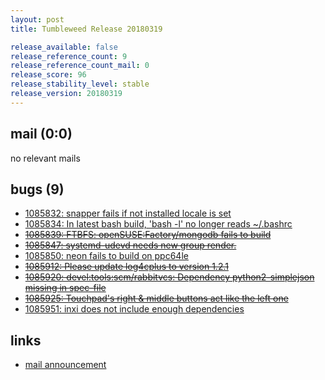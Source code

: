 ```yaml
---
layout: post
title: Tumbleweed Release 20180319

release_available: false
release_reference_count: 9
release_reference_count_mail: 0
release_score: 96
release_stability_level: stable
release_version: 20180319
---
```


## mail (0:0)

no relevant mails

## bugs (9)

<!--more-->

- [1085832: snapper fails if not installed locale is set](https://bugzilla.opensuse.org/show_bug.cgi?id=1085832)
- [1085834: In latest bash build, 'bash -l' no longer reads ~/.bashrc](https://bugzilla.opensuse.org/show_bug.cgi?id=1085834)
- ~~[1085839: FTBFS: openSUSE:Factory/mongodb fails to build](https://bugzilla.opensuse.org/show_bug.cgi?id=1085839)~~
- ~~[1085847: systemd-udevd needs new group render.](https://bugzilla.opensuse.org/show_bug.cgi?id=1085847)~~
- [1085850: neon fails to build on ppc64le](https://bugzilla.opensuse.org/show_bug.cgi?id=1085850)
- ~~[1085912: Please update log4cplus to version 1.2.1](https://bugzilla.opensuse.org/show_bug.cgi?id=1085912)~~
- ~~[1085920: devel:tools:scm/rabbitvcs: Dependency python2-simplejson missing in spec-file](https://bugzilla.opensuse.org/show_bug.cgi?id=1085920)~~
- ~~[1085925: Touchpad's right & middle buttons act like the left one](https://bugzilla.opensuse.org/show_bug.cgi?id=1085925)~~
- [1085951: inxi does not include enough dependencies](https://bugzilla.opensuse.org/show_bug.cgi?id=1085951)



## links

- [mail announcement](https://lists.opensuse.org/opensuse-factory/2018-03/msg00533.html)
